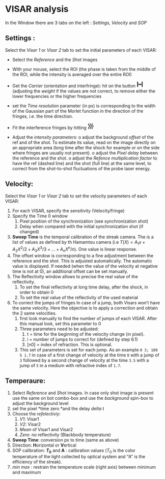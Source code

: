 <!-- 
Visar analysis
Tommaso Vinci 
tommaso.vinci@polytechnique.edu
 -->

VISAR analysis
==============

In the Window there are 3 tabs on the left : *Settings*, *Velocity* and
*SOP*

Settings :
----------

Select the *Visar 1* or *Visar 2* tab to set the initial parameters of
each VISAR:

  * Select the *Reference* and the *Shot* images
  * With your mouse, select the ROI (the phase is taken from the middle
    of the ROI, while the intensity is averaged over the entire ROI)
  * Get the *Carrier* (orientation and interfringe): hit on the button <img src="refresh2.png" width="20" />
    (adjusting the *weight* if the values are not correct, to remove
    either the lower frequencies or the higher frequencies 

    
  * set the *Time resolution* parameter (in px) is corresponding to the
    width of the Gaussian part of the Morlet function in the direction
    of the fringes, i.e. the time direction.
  * Fit the interference fringes by hitting <img src="refresh.png" width="20" />
  * Adjust the *intensity parameters*: 
      o adjust the background *offset* of the ref and of the shot. To
        estimate its value, read on the image directly on an appropriate
        area (long time after the shock for example or on the side where
        fringes are usually not present).
      o adjust the *Pixel delay* between the reference and the shot.
      o adjust the *Refence multiplication factor* to have the ref
        (dashed line) and the shot (full line) at the same level, to
        correct from the shot-to-shot fluctuations of the probe laser
        energy.


Velocity:
---------

Select the *Visar 1* or *Visar 2* tab to set the velocity parameters of
each VISAR:

 1. For each VISAR, specify the sensitivity (Velocity/fringe)
 2. Specify the Time 0 window
     1. Pixel position of the synchronization (see synchronization shot)
     2. Delay when compared with the initial synchronization shot (if
        changed) 
 3. **Sweep Time** is the temporal calibration of the streak camera. The is
    a list of values as defined by th Hamamtsu camera (i.e $T(X)=A_1
    x+A_2 X^2 /2+A_3 X^3 /3+...+A_n X^n /n$). One value is linear response.
 4. The offset window is corresponding to a fine adjustment between the
    reference and the shot. This is adjusted automatically. The
    automatic value is displayed. If needed (when the value of the
    velocity at negative time is not at 0), an additional offset can be
    set manually.
 5. The Reflectivity window allows to precise the real value of the
    reflectivity.
     1. To set the final reflectivity at long time delay, after the
        shock, in order to obtain 0
     2. To set the real value of the reflectivity of the used material
 6. To correct the jumps of fringes In case of a jump, both Visars
    won’t have the same velocity. Here the objective is to apply a
    correction and obtain the 2 same velocities.
     1. first look manually to find the number of jumps of each VISAR.
        After this manual look, set this parameter to 0
     2. Three parameters need to be adjusted:
         1. t = time for the beginning of the velocity change (in pixel).
         2. i = number of jumps to correct for (defined by step 6.1)
         3. [n0] = index of refraction. This is optional.
     3. This set of parameters is set for each jump. As an example
        `0 3; 109 5 1.7` in case of a first change of velocity at the
        time `0` with a jump of `3` followed by a second change of velocity
        at the time `3.5` with a jump of `5` in a medium with refractive
        index of `1.7`.


Temperaure:
-----------

 1. Select *Reference* and *Shot* images. In case only shot image is
    present use the same on bot combo-box and use the *background*
    spin-box to adjust the background level
 2. set the pixel *time zero  *and the delay *delta t*
 3. Choose the *refelectiviy*:
     1. *V1*: Visar1
     2. *V2*: Visar2
     3. *Mean* of Visar1 and Visar2
     4. *Zero*: no reflectivity (Blackbody temperature)
 4. **Sweep Time**: conversion px to time (same as above)
 5. Direction: **H**orizontal or **V**ertical
 6. SOP calibration: **$T_0$** and **A** : calibration values ($T_0$ is
    the color temperature of the light collected by optical system and
    "A" is the efficiency of the streak).
 7. *min max* : restrain the temperature scale (right axis) between
    minimum and maximum


